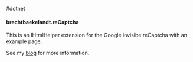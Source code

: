 #dotnet

#### brechtbaekelandt.reCaptcha

This is an IHtmlHelper extension for the Google invisibe reCaptcha with an example page.

See my [blog](https://www.brechtbaekelandt.net/blog/post/ihtmlhelper-extension-for-google-invisible-recaptcha-in-aspnet-core-2-on-any-html-element) for more information.

